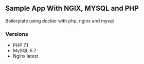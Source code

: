 ## Sample App With NGIX, MYSQL and PHP

Boilerplate using docker with php, nginx and mysql

### Versions

- PHP 7.1
- MySQL 5.7
- Nginx latest
